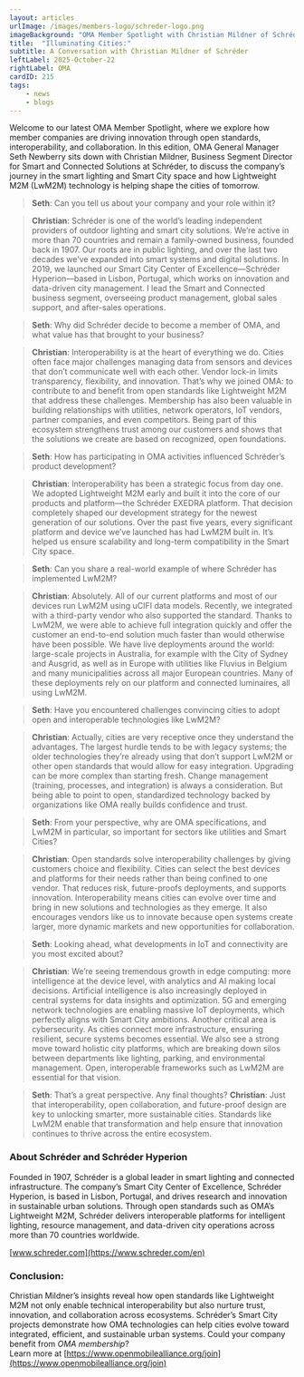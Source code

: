 ```yaml
---
layout: articles
urlImage: /images/members-logo/schreder-logo.png
imageBackground: "OMA Member Spotlight with Christian Mildner of Schréder:"
title:  "Illuminating Cities:"
subtitle: A Conversation with Christian Mildner of Schréder
leftLabel: 2025-October-22
rightLabel: OMA
cardID: 215
tags: 
    - news
    - blogs
---
```

Welcome to our latest OMA Member Spotlight, where we explore how member companies are driving innovation through open standards, interoperability, and collaboration. In this edition, OMA General Manager Seth Newberry sits down with Christian Mildner, Business Segment Director for Smart and Connected Solutions at Schréder, to discuss the company’s journey in the smart lighting and Smart City space and how Lightweight M2M (LwM2M) technology is helping shape the cities of tomorrow.

<!--more-->

> **Seth**: Can you tell us about your company and your role within it? 

> **Christian**: Schréder is one of the world’s leading independent providers of outdoor lighting and smart city solutions. We’re active in more than 70 countries and remain a family-owned business, founded back in 1907. Our roots are in public lighting, and over the last two decades we’ve expanded into smart systems and digital solutions. In 2019, we launched our Smart City Center of Excellence—Schréder Hyperion—based in Lisbon, Portugal, which works on innovation and data-driven city management. I lead the Smart and Connected business segment, overseeing product management, global sales support, and after-sales operations.

> **Seth**: Why did Schréder decide to become a member of OMA, and what value has that brought to your business?

> **Christian**: Interoperability is at the heart of everything we do. Cities often face major challenges managing data from sensors and devices that don’t communicate well with each other. Vendor lock-in limits transparency, flexibility, and innovation. That’s why we joined OMA: to contribute to and benefit from open standards like Lightweight M2M that address these challenges.
Membership has also been valuable in building relationships with utilities, network operators, IoT vendors, partner companies, and even competitors. Being part of this ecosystem strengthens trust among our customers and shows that the solutions we create are based on recognized, open foundations.

> **Seth**: How has participating in OMA activities influenced Schréder’s product development?

> **Christian**: Interoperability has been a strategic focus from day one. We adopted Lightweight M2M early and built it into the core of our products and platform—the Schréder EXEDRA platform. That decision completely shaped our development strategy for the newest generation of our solutions. Over the past five years, every significant platform and device we’ve launched has had LwM2M built in. It’s helped us ensure scalability and long-term compatibility in the Smart City space.

> **Seth**: Can you share a real-world example of where Schréder has implemented LwM2M?

> **Christian**: Absolutely. All of our current platforms and most of our devices run LwM2M using uCIFI data models. Recently, we integrated with a third-party vendor who also supported the standard. Thanks to LwM2M, we were able to achieve full integration quickly and offer the customer an end-to-end solution much faster than would otherwise have been possible.
We have live deployments around the world: large-scale projects in Australia, for example with the City of Sydney and Ausgrid, as well as in Europe with utilities like Fluvius in Belgium and many municipalities  across all major European countries. Many of these deployments rely on our platform and connected luminaires, all using LwM2M.

> **Seth**: Have you encountered challenges convincing cities to adopt open and interoperable technologies like LwM2M?

> **Christian**: Actually, cities are very receptive once they understand the advantages. The largest hurdle tends to be with legacy systems; the older technologies they’re already using that don’t support LwM2M or other open standards that would allow for easy integration. Upgrading can be more complex than starting fresh. Change management (training, processes, and integration) is always a consideration. But being able to point to open, standardized technology backed by organizations like OMA really builds confidence and trust.

> **Seth**: From your perspective, why are OMA specifications, and LwM2M in particular, so important for sectors like utilities and Smart Cities?

> **Christian**: Open standards solve interoperability challenges by giving customers choice and flexibility. Cities can select the best devices and platforms for their needs rather than being confined to one vendor. That reduces risk, future-proofs deployments, and supports innovation. Interoperability means cities can evolve over time and bring in new solutions and technologies as they emerge. It also encourages vendors like us to innovate because open systems create larger, more dynamic markets and new opportunities for collaboration.

> **Seth**: Looking ahead, what developments in IoT and connectivity are you most excited about?

> **Christian**: We’re seeing tremendous growth in edge computing: more intelligence at the device level, with analytics and AI making local decisions. Artificial intelligence is also increasingly deployed in central systems for data insights and optimization. 5G and emerging network technologies are enabling massive IoT deployments, which perfectly aligns with Smart City ambitions.
Another critical area is cybersecurity. As cities connect more infrastructure, ensuring resilient, secure systems becomes essential. We also see a strong move toward holistic city platforms, which are breaking down silos between departments like lighting, parking, and environmental management. Open, interoperable frameworks such as LwM2M are essential for that vision.  

> **Seth**: That’s a great perspective. Any final thoughts?
> **Christian**: Just that interoperability, open collaboration, and future-proof design are key to unlocking smarter, more sustainable cities. Standards like LwM2M enable that transformation and help ensure that innovation continues to thrive across the entire ecosystem.

### About Schréder and Schréder Hyperion
Founded in 1907, Schréder is a global leader in smart lighting and connected infrastructure. The company’s Smart City Center of Excellence, Schréder Hyperion, is based in Lisbon, Portugal, and drives research and innovation in sustainable urban solutions. Through open standards such as OMA’s Lightweight M2M, Schréder delivers interoperable platforms for intelligent lighting, resource management, and data-driven city operations across more than 70 countries worldwide. 

[www.schreder.com](https://www.schreder.com/en)

### Conclusion:
Christian Mildner’s insights reveal how open standards like Lightweight M2M not only enable technical interoperability but also nurture trust, innovation, and collaboration across ecosystems. Schréder’s Smart City projects demonstrate how OMA technologies can help cities evolve toward integrated, efficient, and sustainable urban systems.
Could your company benefit from _OMA membership_?  
Learn more at [https://www.openmobilealliance.org/join](https://www.openmobilealliance.org/join)